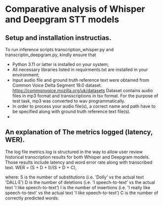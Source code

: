 # Comparative analysis of Whisper and Deepgram STT models
 
## Setup and installation instructias.

To run inference scripts transcription_whisper.py and transcriptin_deepgram.py, kindly ensure that
- Python 3.11 or latter is installed on your system;
- All necessary libraries listed in requirments.txt are installed in your environment;
- Input audio file and ground truth reference text were obtained from Common Voice Delta Segment 19.0 dataset. https://commonvoice.mozilla.org/uk/datasets
Dataset contains audio files in mp3 format and transscriptions in tsv format. For the purpose of test task, mp3 was converted to wav programmatically.
- In order to process your audio file(s), a correct name and path have to be specified along with ground truth reference text file(s).
- 
## An explanation of The metrics logged (latency, WER).

The log file metrics.log is structured in the way to allow user review historical transcription results for both Whisper and Deepgram models.
Those results include latency and word error rate along with transcribed text.
WER = (S + D + I)/(S + D + C),

where:
S is the number of substitutions (i.e. 'Dolly’ vs the actual text 'DALL·E’)
D is the number of deletions (i.e. 'I speech-to-text’ vs the actual text 'I like speech-to-text’)
I is the number of insertions (i.e. 'I really like speech-to-text’ vs the actual text 'I like speech-to-text’)
C is the number of correctly predicted words.



